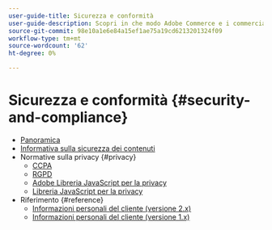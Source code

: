 ```yaml
---
user-guide-title: Sicurezza e conformità
user-guide-description: Scopri in che modo Adobe Commerce e i commercianti di Magento Open Source sono responsabili della manutenzione di un ambiente sicuro e del rispetto dei requisiti legali e delle best practice per i commercianti online nella loro giurisdizione.
source-git-commit: 98e10a1e6e84a15ef1ae75a19cd6213201324f09
workflow-type: tm+mt
source-wordcount: '62'
ht-degree: 0%

---
```



# Sicurezza e conformità {#security-and-compliance}

- [Panoramica](overview.md)
- [Informativa sulla sicurezza dei contenuti](content-security-policy.md)
- Normative sulla privacy {#privacy}
   - [CCPA](privacy/ccpa.md)
   - [RGPD](privacy/gdpr.md)
   - [Adobe Libreria JavaScript per la privacy](privacy/adobe-javascript-library.md)
   - [Libreria JavaScript per la privacy](privacy/javascript-library.md)
- Riferimento {#reference}
   - [Informazioni personali del cliente (versione 2.x)](privacy/data-m2.md)
   - [Informazioni personali del cliente (versione 1.x)](privacy/data-m1.md)
